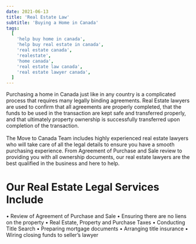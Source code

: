 ```yaml
---
date: 2021-06-13
title: 'Real Estate Law'
subtitle: 'Buying a Home in Canada'
tags:
  [
    'help buy home in canada',
    'help buy real estate in canada',
    'real estate canada',
    'realestate',
    'home canada',
    'real estate law canada',
    'real estate lawyer canada',
  ]
---
```


Purchasing a home in Canada just like in any country is a complicated process that requires many legally binding agreements. Real Estate lawyers are used to confirm that all agreements are properly completed, that the funds to be used in the transaction are kept safe and transferred properly, and that ultimately property ownership is successfully transferred upon completion of the transaction.  
<br/>
The Move to Canada Team includes highly experienced real estate lawyers who will take care of all the legal details to ensure you have a smooth purchasing experience. From Agreement of Purchase and Sale review to providing you with all ownership documents, our real estate lawyers are the best qualified in the business and here to help.
<br/>

# Our Real Estate Legal Services Include

• Review of Agreement of Purchase and Sale
• Ensuring there are no liens on the property
• Real Estate, Property and Purchase Taxes
• Conducting Title Search
• Preparing mortgage documents
• Arranging title insurance
• Wiring closing funds to seller’s lawyer
